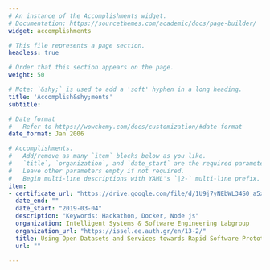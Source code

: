 ```yaml
---
# An instance of the Accomplishments widget.
# Documentation: https://sourcethemes.com/academic/docs/page-builder/
widget: accomplishments

# This file represents a page section.
headless: true

# Order that this section appears on the page.
weight: 50

# Note: `&shy;` is used to add a 'soft' hyphen in a long heading.
title: 'Accomplish&shy;ments'
subtitle:

# Date format
#   Refer to https://wowchemy.com/docs/customization/#date-format
date_format: Jan 2006

# Accomplishments.
#   Add/remove as many `item` blocks below as you like.
#   `title`, `organization`, and `date_start` are the required parameters.
#   Leave other parameters empty if not required.
#   Begin multi-line descriptions with YAML's `|2-` multi-line prefix.
item:
- certificate_url: "https://drive.google.com/file/d/1U9j7yNEbWL34S0_a5xqcGYtgAsiTeVks/view?usp=sharing"
  date_end: ""
  date_start: "2019-03-04"
  description: "Keywords: Hackathon, Docker, Node js"
  organization: Intelligent Systems & Software Engineering Labgroup
  organization_url: "https://issel.ee.auth.gr/en/13-2/"
  title: Using Open Datasets and Services towards Rapid Software Prototyping
  url: ""

---
```

